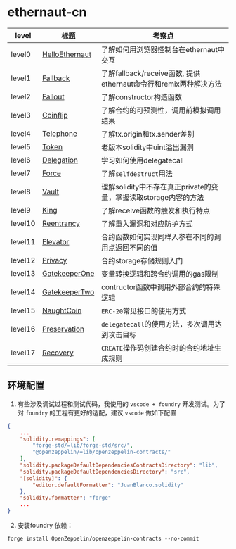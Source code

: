 # ethernaut-cn

| level |标题| 考察点 |
| --- |---|--- |
|level0|[HelloEthernaut](src/level0_HW/README.md)|了解如何用浏览器控制台在ethernaut中交互|
|level1|[Fallback](src/level1_fallback/README.md)|了解fallback/receive函数, 提供ethernaut命令行和remix两种解决方法|
|level2|[Fallout](src/level2_fallout/README.md)|了解constructor构造函数|
|level3|[Coinflip](src/level3_coinflip/README.md)|了解合约的可预测性，调用前模拟调用结果|
|level4|[Telephone](src/level4_telephone/README.md)|了解tx.origin和tx.sender差别|
|level5|[Token](src/level5_token/README.md)|老版本solidity中uint溢出漏洞|
|level6|[Delegation](src/level6_delegation/README.md)|学习如何使用delegatecall|
|level7|[Force](src/level7_force/README.md)|了解`selfdestruct`用法|
|level8|[Vault](src/level8_vault/README.md)|理解solidity中不存在真正private的变量，掌握读取storage内容的方法|
|level9|[King](src/level9_king/README.md)|了解receive函数的触发和执行特点|
|level10|[Reentrancy](src/level10_reentrancy/README.md)|了解重入漏洞和对应防护方式|
|level11|[Elevator](src/level11_elevator/README.md)|合约函数如何实现同样入参在不同的调用点返回不同的值|
|level12|[Privacy](src/level12_privacy/README.md)|合约storage存储规则入门|
|level13|[GatekeeperOne](src/level13_gatekeeper_one/README.md)|变量转换逻辑和跨合约调用的gas限制|
|level14|[GatekeeperTwo](src/level14_gatekeeper_two/README.md)|contructor函数中调用外部合约的特殊逻辑|
|level15|[NaughtCoin](src/level15_naughtcoin/README.md)|`ERC-20`常见接口的使用方式|
|level16|[Preservation](src/level16_preservation/README.md)|`delegatecall`的使用方法，多次调用达到攻击目标|
|level17|[Recovery](src/level17_recovery/README.md)|`CREATE`操作码创建合约时的合约地址生成规则|



## 环境配置
1. 有些涉及调试过程和测试代码，我使用的 `vscode + foundry` 开发测试。为了对 `foundry` 的工程有更好的适配，建议 `vscode` 做如下配置

```json
{
    ...
    "solidity.remappings": [
        "forge-std/=lib/forge-std/src/",
        "@openzeppelin/=lib/openzeppelin-contracts/"
    ],
    "solidity.packageDefaultDependenciesContractsDirectory": "lib",
    "solidity.packageDefaultDependenciesDirectory": "src",
    "[solidity]": {
        "editor.defaultFormatter": "JuanBlanco.solidity"
    },
    "solidity.formatter": "forge"
    ...
}
```

2. 安装foundry 依赖：

```
forge install OpenZeppelin/openzeppelin-contracts --no-commit
```
